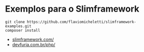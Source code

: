 # Exemplos para o Slimframework

    git clone https://github.com/flaviomicheletti/slimframework-examples.git
    composer install

+ [slimframework.com/](https://www.slimframework.com/)
+ [devfuria.com.br/php/](http://www.devfuria.com.br/php/#capítulo-5---slim-um-micro-framework-para-php)
